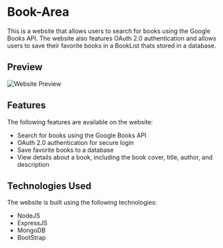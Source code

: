 # Book-Area
This is a website that allows users to search for books using the Google Books API. The website also features OAuth 2.0 authentication and allows users to save their favorite books in a BookList thats stored in a database.
## Preview
![Website Preview](https://i.ibb.co/gPr50nZ/Screenshot-2023-04-20-104305.png)
## Features
The following features are available on the website:
- Search for books using the Google Books API
- OAuth 2.0 authentication for secure login
- Save favorite books to a database
- View details about a book, including the book cover, title, author, and description
## Technologies Used
The website is built using the following technologies:
- NodeJS
- ExpressJS
- MongoDB
- BootStrap
